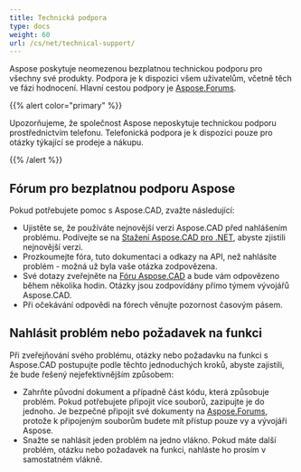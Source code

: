 ```yaml
---
title: Technická podpora
type: docs
weight: 60
url: /cs/net/technical-support/
---
```


Aspose poskytuje neomezenou bezplatnou technickou podporu pro všechny své produkty. Podpora je k dispozici všem uživatelům, včetně těch ve fázi hodnocení. Hlavní cestou podpory je [Aspose.Forums](https://forum.aspose.com/c/cad/19).

{{% alert color="primary" %}} 

Upozorňujeme, že společnost Aspose neposkytuje technickou podporu prostřednictvím telefonu. Telefonická podpora je k dispozici pouze pro otázky týkající se prodeje a nákupu.

{{% /alert %}}

## **Fórum pro bezplatnou podporu Aspose**
Pokud potřebujete pomoc s Aspose.CAD, zvažte následující:

- Ujistěte se, že používáte nejnovější verzi Aspose.CAD před nahlášením problému. Podívejte se na [Stažení Aspose.CAD pro .NET](https://www.nuget.org/packages/Aspose.CAD), abyste zjistili nejnovější verzi.
- Prozkoumejte fóra, tuto dokumentaci a odkazy na API, než nahlásíte problém - možná už byla vaše otázka zodpovězena.
- Své dotazy zveřejněte na [Fóru Aspose.CAD](https://forum.aspose.com/c/cad/19) a bude vám odpovězeno během několika hodin. Otázky jsou zodpovídány přímo týmem vývojářů Aspose.CAD.
- Při očekávání odpovědi na fórech věnujte pozornost časovým pásem.

## **Nahlásit problém nebo požadavek na funkci**
Při zveřejňování svého problému, otázky nebo požadavku na funkci s Aspose.CAD postupujte podle těchto jednoduchých kroků, abyste zajistili, že bude řešený nejefektivnějším způsobem:

- Zahrňte původní dokument a případně část kódu, která způsobuje problém.
Pokud potřebujete připojit více souborů, zazipujte je do jednoho. Je bezpečné připojit své dokumenty na [Aspose.Forums](https://forum.aspose.com/c/cad/19), protože k připojeným souborům budete mít přístup pouze vy a vývojáři Aspose. 
- Snažte se nahlásit jeden problém na jedno vlákno. Pokud máte další problém, otázku nebo požadavek na funkci, nahláste ho prosím v samostatném vlákně.

